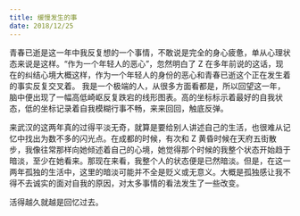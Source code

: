 ```yaml
---
title: 缓慢发生的事
date: 2018/12/25
---
```


青春已逝是这一年中我反复想的一个事情，不敢说是完全的身心疲惫，单从心理状态来说是这样。“作为一个年轻人的恶心”，忽然明白了 Z 在多年前说的这话，现在的纠结心境大概这样，作为一个年轻人的身份的恶心和青春已逝这个正在发生着的事实反复交叉着。
我是一个极端的人，从很多方面看都是，所以回望这一年，脑中便出现了一幅高低崎岖反复跌宕的线形图表。高的坐标标示着最好的自我状态，低的坐标记录着自我模糊行事不畅，来来回回，触底反弹。

来武汉的这两年真的过得平淡无奇，就算是要给别人讲述自己的生活，也很难从记忆中找出为数不多的闪光点。在成都的时候，有次和 Z 黄昏时候在天府五街散步，我像往常那样向她倾述着自己的心境，她觉得那个时候的我整个状态开始趋于暗淡，至少在她看来。那现在来看，我整个人的状态便是已然暗淡。但是，在这一两年孤独的生活中，这里的暗淡可能并不全是贬义或无意义。大概是孤独感让我不得不去诚实的面对自我的原因，对太多事情的看法发生了一些改变。

活得越久就越是回忆过去。